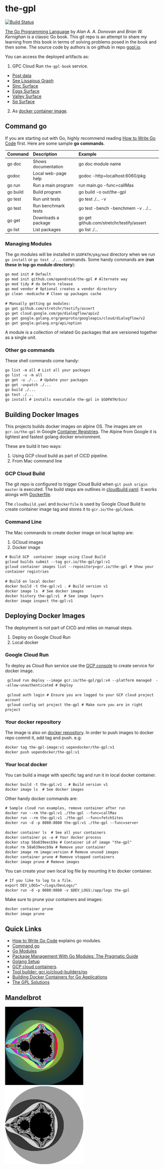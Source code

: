 # the-gpl
[![Build Status](https://travis-ci.org/opendroid/the-gpl.svg?branch=master)](https://travis-ci.org/opendroid/the-gpl)

[The Go Programming 
Language](https://www.amazon.com/Programming-Language-Addison-Wesley-Professional-Computing/dp/0134190440) 
by _Alan A. A. Donovan_ and _Brian W. Kernighan_ is a classic Go book. This git repo is an attempt to share my learning from 
this book in terms of solving problems posed in the book and then some. The source code by authors is on github 
in repo [gopl.io](https://github.com/adonovan/gopl.io/).

You can access the deployed artifacts as:
 1. GPC Cloud Run `the-gpl-book` service.
   - [Post data](https://the-gpl-book-vs6xxfdoxa-uc.a.run.app/post?q="hello"&l="TheGOGPL"&a="Pike+Donovan")
   - [See Lissajous Graph](https://the-gpl-book-vs6xxfdoxa-uc.a.run.app/graph)
   - [Sinc Surface](https://the-gpl-book-vs6xxfdoxa-uc.a.run.app/sinc)
   - [Eggs Surface](https://the-gpl-book-vs6xxfdoxa-uc.a.run.app/egg)
   - [Valley Surface](https://the-gpl-book-vs6xxfdoxa-uc.a.run.app/valley)
   - [Sq Surface](https://the-gpl-book-vs6xxfdoxa-uc.a.run.app/sq)

 2. As [docker container image](https://hub.docker.com/repository/docker/uopendocker/the-gpl).  

## Command go
If you are starting out with Go, highly recommend reading [How to Write Go Code](https://golang.org/doc/code.html#ImportingLocal) first. 
Here are some sample __go commands__. 

| **Command** | **Description** | **Example** |
|:--------|:-----------|:---------|
| go doc  | Shows documentation | go doc module name |
| godoc   | Local web-page help | godoc -http=localhost:6060/pkg |
| go run  | Run a main program | run main.go -func=callMas |
| go build | Build program | go build -o out/the-gpl |
| go test | Run unit tests  | go test ./... -v |
| go test | Run benchmark tests  | go test -bench -benchmem -v . ./... |
| go get | Downloads a package | go get github.com/stretchr/testify/assert |
| go list | List packages | go list ./... |

### Managing Modules

The go modules will be installed in `$GOPATH/pkg/mod` directory when we run `go install` or `go test ./...`
commands. Some handy commands are (__run these in top go module directory__): 

```shell script
go mod init # Default
go mod init github.com/opendroid/the-gpl # Alternate way
go mod tidy # do before release
go mod vendor # Optional creates a vendor directory
go clean -modcache # Clean up packages cache

# Manually getting go modules:
go get github.com/stretchr/testify/assert
go get cloud.google.com/go/dialogflow/apiv2
go get google.golang.org/genproto/googleapis/cloud/dialogflow/v2
go get google.golang.org/api/option
```
A module is a collection of related Go packages that are versioned together as a single unit.

### Other go commands

These shell commands come handy:
```shell script
go list -m all # List all your packages
go list -u -m all
go get -u ./... # Update your packages
go get -u=patch ./...
go build ./...
go test ./...
go install # installs executable the-gpl in $GOPATH/bin/
```

## Building Docker Images

This projects builds docker images on alpine OS. The images are on `gcr.io/the-gpl` in Google 
[Container Registries](https://console.cloud.google.com/gcr/images/the-gpl/GLOBAL). 
The Alpine from Google it is lightest and fastest golang docker environment.

These are build it two ways:
1. Using GCP cloud build as part of CICD pipeline. 
2. From Mac command line

### GCP Cloud Build
The git repo is configured to trigger Cloud Build when `git push origin master` is executed. The build steps
are outlines in [cloudbuild.yaml](cloudbuild.yaml). It works alongs with [Dockerfile](Dockerfile).

The `cloudbuild.yaml` and `Dockerfile` is used by Google Cloud Build to create container 
image tag and stores it to `gcr.io/the-gpl/book`.

### Command Line
The Mac commands to create docker image on local laptop are:
1. GCloud images
2. Docker image

```shell script
# Build GCP  container image using Cloud Build
gcloud builds submit --tag gcr.io/the-gpl/gpl:v1 
gcloud container images list --repository=gcr.io/the-gpl # Show your container registries

# Build on local docker 
docker build -t the-gpl:v1 . # Build version v1
docker image ls  # See docker images
docker history the-gpl:v1  # See image layers
docker image inspect the-gpl:v1
```

## Deploying Docker Images
The deployment is not part of CICD and relies on manual steps. 

1. Deploy on Google Cloud Run
2. Local docker

### Google Cloud Run
To deploy as Cloud Run service use the [GCP console](https://console.cloud.google.com) to create service for docker image.
```shell script
 gcloud run deploy --image gcr.io/the-gpl/gpl:v4 --platform managed  --allow-unauthenticated # Deploy

 gcloud auth login # Ensure you are logged to your GCP cloud project account
 gcloud config set project the-gpl # Make sure you are in right project
```
 
### Your docker repository 
The image is also on [docker repository](https://hub.docker.com/repository/docker/uopendocker/the-gpl). 
In order to push images to docker repo commit it, add tag and push. e.g:

```shell script
docker tag the-gpl-image:v1 uopendocker/the-gpl:v1
docker push uopendocker/the-gpl:v1
```


### Your local docker
You can build a image with specific tag and run it in local docker container.
```shell script
docker build -t the-gpl:v1 . # Build version v1
docker image ls  # See docker images
```

Other handy docker commands are:
```shell script
# Sample cloud run examples, remove container after run
docker run --rm the-gpl:v1 ./the-gpl --func=callMas
docker run --rm the-gpl:v1 ./the-gpl --func=fetchSites
docker run -d -p 8080:8080 the-gpl:v1 ./the-gpl --func=server

docker container ls  # See all your containers
docker container ps -a # Your docker process
docker stop 58a639eecb9a # Container id of image "the-gpl"
dcoker rm 58a639eecb9a # Remove your container
docker image rm image:version # Remove unused images
docker container prune # Remove stopped containers
docker image prune # Remove images
``` 

You can create your own local log file by mounting it to docker container.
```shell script
# If you like to log to a file.
export DEV_LOGS="~/Logs/DevLogs/"
docker run -d -p 8080:8080 -v $DEV_LOGS:/app/logs the-gpl
```

Make sure to prune your containers and images:
```shell script
docker container prune
docker image prune
```

## Quick Links 

 - [How to Write Go Code](https://golang.org/doc/code.html#ImportingLocal) explains go modules.
 - [Command go](https://golang.org/cmd/go/)
 - [Go Modules](https://github.com/golang/go/wiki/Modules)
 - [Package Management With Go Modules: The Pragmatic Guide](https://medium.com/@adiach3nko/package-management-with-go-modules-the-pragmatic-guide-c831b4eaaf31)
 - [Golang Setup](https://www.callicoder.com/golang-installation-setup-gopat**h-workspace/)
 - [GCP cloud containers](https://cloud.google.com/run/docs/quickstarts/build-and-deploy?_ga=2.91290522.-1679093051.1593441137).
 - [Tool builder: gcr.io/cloud-builders/go](https://github.com/GoogleCloudPlatform/cloud-builders/tree/master/go)
 - [Building Docker Containers for Go Applications](https://www.callicoder.com/docker-golang-image-container-example/)
 - [The GPL Solutions](https://xingdl2007.gitbooks.io/gopl-soljutions/content/chapter-1-tutorial.html)
 
 ## Mandelbrot
 
![Color](content/media/mandel-color-256.png?raw=true "Color Mandelbrot Graph")
![B&W](content/media/mandel-bw-256.png?raw=true "Color Mandelbrot Graph")
